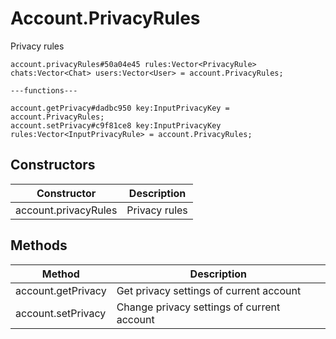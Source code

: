# Account.PrivacyRules
Privacy rules

```
account.privacyRules#50a04e45 rules:Vector<PrivacyRule> chats:Vector<Chat> users:Vector<User> = account.PrivacyRules;

---functions---

account.getPrivacy#dadbc950 key:InputPrivacyKey = account.PrivacyRules;
account.setPrivacy#c9f81ce8 key:InputPrivacyKey rules:Vector<InputPrivacyRule> = account.PrivacyRules;
```

## Constructors
| Constructor | Description |
| ---- | ----------- |
| account.privacyRules | Privacy rules |


## Methods
| Method | Description |
| ---- | ----------- |
| account.getPrivacy | Get privacy settings of current account |
| account.setPrivacy | Change privacy settings of current account |


